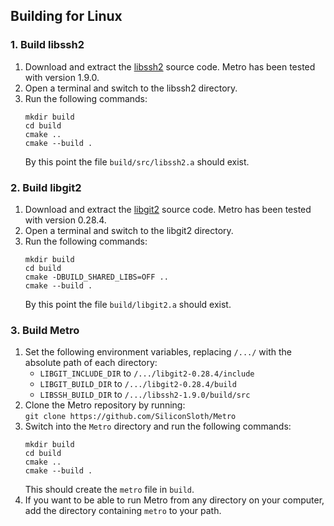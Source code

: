 ## Building for Linux
 
### 1. Build libssh2
1. Download and extract the [libssh2](https://www.libssh2.org/) source code. Metro has been tested with version 1.9.0.
2. Open a terminal and switch to the libssh2 directory.
3. Run the following commands:
   ```shell
   mkdir build
   cd build
   cmake ..
   cmake --build .
   ```
   By this point the file `build/src/libssh2.a` should exist.
   
### 2. Build libgit2
1. Download and extract the [libgit2](https://libgit2.org/) source code. Metro has been tested with version 0.28.4.
3. Open a terminal and switch to the libgit2 directory.
4. Run the following commands:
   ```shell
   mkdir build
   cd build
   cmake -DBUILD_SHARED_LIBS=OFF ..
   cmake --build .
   ```
   By this point the file `build/libgit2.a` should exist.
   
### 3. Build Metro
1. Set the following environment variables, replacing `/.../` with the absolute path of each directory:
   * `LIBGIT_INCLUDE_DIR` to `/.../libgit2-0.28.4/include`
   * `LIBGIT_BUILD_DIR` to `/.../libgit2-0.28.4/build`
   * `LIBSSH_BUILD_DIR` to `/.../libssh2-1.9.0/build/src`
2. Clone the Metro repository by running: \
   `git clone https://github.com/SiliconSloth/Metro`
3. Switch into the `Metro` directory and run the following commands:
   ```shell
   mkdir build
   cd build
   cmake ..
   cmake --build .
   ```
   This should create the `metro` file in `build`.
4. If you want to be able to run Metro from any directory on your computer,
   add the directory containing `metro` to your path.